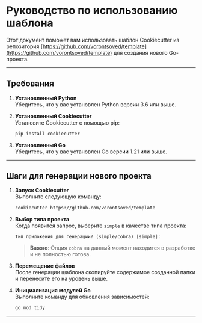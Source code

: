 # Руководство по использованию шаблона

Этот документ поможет вам использовать шаблон Cookiecutter из репозитория [https://github.com/vorontsoved/template](https://github.com/vorontsoved/template) для создания нового Go-проекта.

---

## Требования

1. **Установленный Python**  
   Убедитесь, что у вас установлен Python версии 3.6 или выше.

2. **Установленный Cookiecutter**  
   Установите Cookiecutter с помощью pip:
   ```bash
   pip install cookiecutter
   ```

3. **Установленный Go**  
   Убедитесь, что у вас установлен Go версии 1.21 или выше.

---

## Шаги для генерации нового проекта

1. **Запуск Cookiecutter**  
   Выполните следующую команду:
   ```bash
   cookiecutter https://github.com/vorontsoved/template
   ```

2. **Выбор типа проекта**  
   Когда появится запрос, выберите `simple` в качестве типа проекта:
   ```plaintext
   Тип приложения для генерации? (simple/cobra) [simple]:
   ```
   > **Важно**: Опция `cobra` на данный момент находится в разработке и не полностью готова.

3. **Перемещение файлов**  
   После генерации шаблона скопируйте содержимое созданной папки и перенесите его на уровень выше.

4. **Инициализация модулей Go**  
   Выполните команду для обновления зависимостей:
   ```bash
   go mod tidy
   ```

---
